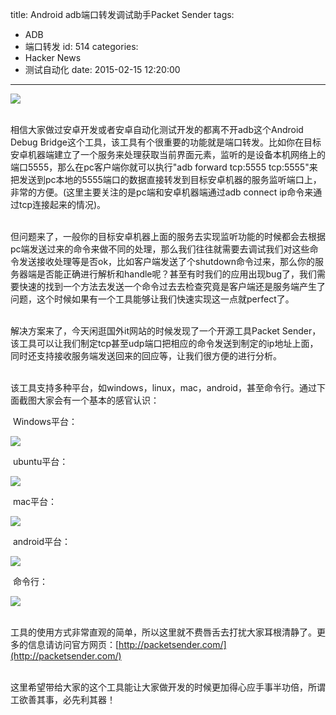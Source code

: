title: Android adb端口转发调试助手Packet Sender
tags:
  - ADB
  - 端口转发
id: 514
categories:
  - Hacker News
  - 测试自动化
date: 2015-02-15 12:20:00
---

<div id="article_content" class="article_content">&#13;

![](http://img.blog.csdn.net/20150215121847696?watermark/2/text/aHR0cDovL2Jsb2cuY3Nkbi5uZXQvemh1YmFpdGlhbg==/font/5a6L5L2T/fontsize/400/fill/I0JBQkFCMA==/dissolve/70/gravity/SouthEast)

<span style="white-space: pre;">	</span>相信大家做过安卓开发或者安卓自动化测试开发的都离不开adb这个Android Debug Bridge这个工具，该工具有个很重要的功能就是端口转发。比如你在目标安卓机器端建立了一个服务来处理获取当前界面元素，监听的是设备本机网络上的端口5555，那么在pc客户端你就可以执行"adb forward tcp:5555 tcp:5555"来把发送到pc本地的5555端口的数据直接转发到目标安卓机器的服务监听端口上，非常的方便。(这里主要关注的是pc端和安卓机器端通过adb connect ip命令来通过tcp连接起来的情况)。

<span style="white-space: pre;">	</span>但问题来了，一般你的目标安卓机器上面的服务去实现监听功能的时候都会去根据pc端发送过来的命令来做不同的处理，那么我们往往就需要去调试我们对这些命令发送接收处理等是否ok，比如客户端发送了个shutdown命令过来，那么你的服务器端是否能正确进行解析和handle呢？甚至有时我们的应用出现bug了，我们需要快速的找到一个方法去发送一个命令过去去检查究竟是客户端还是服务端产生了问题，这个时候如果有一个工具能够让我们快速实现这一点就perfect了。

<span style="white-space: pre;">	</span>解决方案来了，今天闲逛国外it网站的时候发现了一个开源工具Packet Sender，该工具可以让我们制定tcp甚至udp端口把相应的命令发送到制定的ip地址上面，同时还支持接收服务端发送回来的回应等，让我们很方便的进行分析。

<span style="white-space: pre;">	</span>该工具支持多种平台，如windows，linux，mac，android，甚至命令行。通过下面截图大家会有一个基本的感官认识：

<span style="white-space: pre;">	</span>Windows平台：

![](http://img.blog.csdn.net/20150215120636822?watermark/2/text/aHR0cDovL2Jsb2cuY3Nkbi5uZXQvemh1YmFpdGlhbg==/font/5a6L5L2T/fontsize/400/fill/I0JBQkFCMA==/dissolve/70/gravity/SouthEast)

<span style="white-space: pre;">	</span>ubuntu平台：

![](http://img.blog.csdn.net/20150215120710235?watermark/2/text/aHR0cDovL2Jsb2cuY3Nkbi5uZXQvemh1YmFpdGlhbg==/font/5a6L5L2T/fontsize/400/fill/I0JBQkFCMA==/dissolve/70/gravity/SouthEast)

<span style="white-space: pre;">	</span>mac平台：

![](http://img.blog.csdn.net/20150215120734854?watermark/2/text/aHR0cDovL2Jsb2cuY3Nkbi5uZXQvemh1YmFpdGlhbg==/font/5a6L5L2T/fontsize/400/fill/I0JBQkFCMA==/dissolve/70/gravity/SouthEast)

<span style="white-space: pre;">	</span>android平台：

![](http://img.blog.csdn.net/20150215120814634?watermark/2/text/aHR0cDovL2Jsb2cuY3Nkbi5uZXQvemh1YmFpdGlhbg==/font/5a6L5L2T/fontsize/400/fill/I0JBQkFCMA==/dissolve/70/gravity/SouthEast)

<span style="white-space: pre;">	</span>命令行：

![](http://img.blog.csdn.net/20150215121005610?watermark/2/text/aHR0cDovL2Jsb2cuY3Nkbi5uZXQvemh1YmFpdGlhbg==/font/5a6L5L2T/fontsize/400/fill/I0JBQkFCMA==/dissolve/70/gravity/SouthEast)

<span style="white-space: pre;">	</span>工具的使用方式非常直观的简单，所以这里就不费唇舌去打扰大家耳根清静了。更多的信息请访问官方网页：[http://packetsender.com/](http://packetsender.com/)

<span style="white-space: pre;">	</span>这里希望带给大家的这个工具能让大家做开发的时候更加得心应手事半功倍，所谓工欲善其事，必先利其器！

</div>